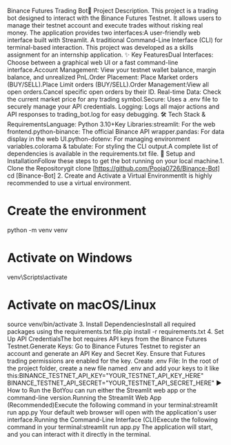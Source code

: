 Binance Futures Trading Bot📝 Project Description. 
This project is a trading bot designed to interact with the Binance Futures Testnet. 
It allows users to manage their testnet account and execute trades without risking real money. 
The application provides two interfaces:A user-friendly web interface built with Streamlit.
A traditional Command-Line Interface (CLI) for terminal-based interaction.
This project was developed as a skills assignment for an internship application.
✨ Key FeaturesDual Interfaces: Choose between a graphical web UI or a fast command-line interface.Account Management: 
View your testnet wallet balance, margin balance, and unrealized PnL.Order Placement:
Place Market orders (BUY/SELL).Place Limit orders (BUY/SELL).Order Management:View all open orders.Cancel specific open orders by their ID.
Real-time Data: Check the current market price for any trading symbol.Secure: Uses a .env file to securely manage your API credentials.
Logging: Logs all major actions and API responses to trading_bot.log for easy debugging.
🛠️ Tech Stack & RequirementsLanguage: Python 3.10+Key Libraries:streamlit: 
For the web frontend.python-binance: The official Binance API wrapper.pandas: 
For data display in the web UI.python-dotenv: For managing environment variables.colorama & tabulate: 
For styling the CLI output.A complete list of dependencies is available in the requirements.txt file.
🚀 Setup and InstallationFollow these steps to get the bot running on your local machine.1. Clone the Repositorygit clone [https://github.com/Pooja0726/Binance-Bot]
cd [Binance-Bot]
2. Create and Activate a Virtual EnvironmentIt is highly recommended to use a virtual environment.
# Create the environment
python -m venv venv

# Activate on Windows
venv\Scripts\activate

# Activate on macOS/Linux
source venv/bin/activate
3. Install DependenciesInstall all required packages using the requirements.txt file.pip install -r requirements.txt
4. Set Up API CredentialsThe bot requires API keys from the Binance Futures Testnet.Generate Keys: Go to Binance Futures Testnet to register an account and generate an API Key and Secret Key. 
Ensure that Futures trading permissions are enabled for the key.
Create .env File: In the root of the project folder, create a new file named .env and add your keys to it like this:BINANCE_TESTNET_API_KEY="YOUR_TESTNET_API_KEY_HERE"
BINANCE_TESTNET_API_SECRET="YOUR_TESTNET_API_SECRET_HERE"
▶️ How to Run the BotYou can run either the Streamlit web app or the command-line version.Running the Streamlit Web App (Recommended)Execute the following command in your terminal:streamlit run app.py
Your default web browser will open with the application's user interface.Running the Command-Line Interface (CLI)Execute the following command in your terminal:streamlit run app.py
The application will start, and you can interact with it directly in the terminal.
